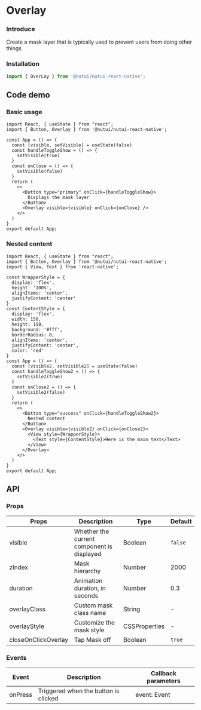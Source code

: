 # Overlay

### Introduce

Create a mask layer that is typically used to prevent users from doing other things

### Installation

```ts
import { OverLay } from '@nutui/nutui-react-native';
```

## Code demo

### Basic usage

```SnackPlayer name=Overlay
import React, { useState } from "react";
import { Button, Overlay } from '@nutui/nutui-react-native';

const App = () => {
  const [visible, setVisible] = useState(false)
  const handleToggleShow = () => {
    setVisible(true)
  }
  const onClose = () => {
    setVisible(false)
  }
  return (
    <>
      <Button type="primary" onClick={handleToggleShow}>
        Displays the mask layer
      </Button>
      <Overlay visible={visible} onClick={onClose} />
    </>
  )
}
export default App;
```

### Nested content

```SnackPlayer name=Overlay
import React, { useState } from "react";
import { Button, Overlay } from '@nutui/nutui-react-native';
import { View, Text } from 'react-native';

const WrapperStyle = {
  display: 'flex',
  height: '100%',
  alignItems: 'center',
  justifyContent: 'center'
}
const ContentStyle = {
  display: 'flex',
  width: 150,
  height: 150,
  background: '#fff',
  borderRadius: 8,
  alignItems: 'center',
  justifyContent: 'center',
  color: 'red'
}
const App = () => {
  const [visible2, setVisible2] = useState(false)
  const handleToggleShow2 = () => {
    setVisible2(true)
  }
  const onClose2 = () => {
    setVisible2(false)
  }
  return (
    <>
      <Button type="success" onClick={handleToggleShow2}>
        Nested content
      </Button>
      <Overlay visible={visible2} onClick={onClose2}>
        <View style={WrapperStyle}>
          <Text style={ContentStyle}>Here is the main text</Text>
        </View>
      </Overlay>
    </>
  )
}
export default App;
```

## API

### Props

| Props               | Description                                | Type          | Default |
| ------------------- | ------------------------------------------ | ------------- | ------- |
| visible             | Whether the current component is displayed | Boolean       | `false` |
| zIndex              | Mask hierarchy                             | Number        | 2000    |
| duration            | Animation duration, in seconds             | Number        | 0.3     |
| overlayClass        | Custom mask class name                     | String        | -       |
| overlayStyle        | Customize the mask style                   | CSSProperties | -       |
| closeOnClickOverlay | Tap Mask off                               | Boolean       | `true`  |

### Events

| Event   | Description                          | Callback parameters |
| ------- | ------------------------------------ | ------------------- |
| onPress | Triggered when the button is clicked | event: Event        |
